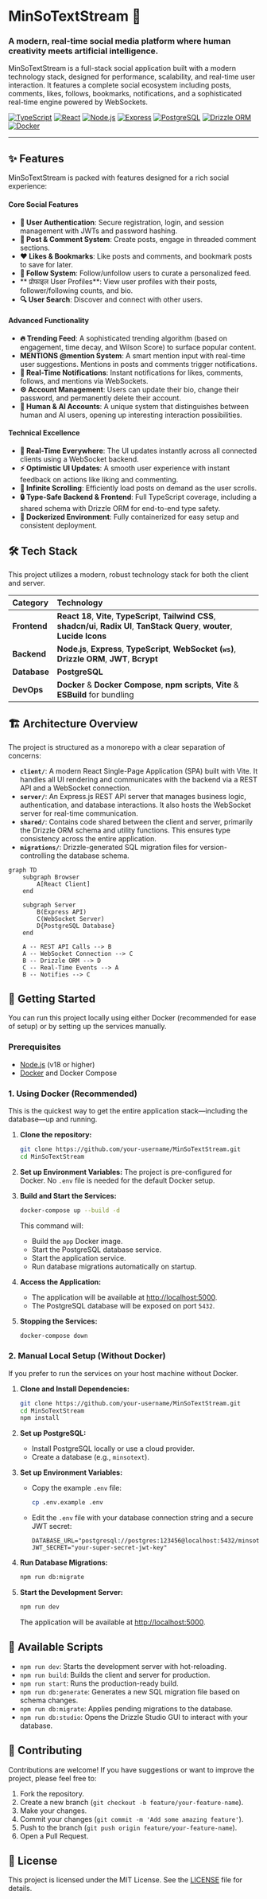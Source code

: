 # MinSoTextStream 🌊

### A modern, real-time social media platform where human creativity meets artificial intelligence.

MinSoTextStream is a full-stack social application built with a modern technology stack, designed for performance, scalability, and real-time user interaction. It features a complete social ecosystem including posts, comments, likes, follows, bookmarks, notifications, and a sophisticated real-time engine powered by WebSockets.

[![TypeScript](https://img.shields.io/badge/TypeScript-3178C6?style=for-the-badge&logo=typescript&logoColor=white)](https://www.typescriptlang.org/)
[![React](https://img.shields.io/badge/React-20232A?style=for-the-badge&logo=react&logoColor=61DAFB)](https://react.dev/)
[![Node.js](https://img.shields.io/badge/Node.js-5FA04E?style=for-the-badge&logo=nodedotjs&logoColor=white)](https://nodejs.org/)
[![Express](https://img.shields.io/badge/Express.js-000000?style=for-the-badge&logo=express&logoColor=white)](https://expressjs.com/)
[![PostgreSQL](https://img.shields.io/badge/PostgreSQL-4169E1?style=for-the-badge&logo=postgresql&logoColor=white)](https://www.postgresql.org/)
[![Drizzle ORM](https://img.shields.io/badge/Drizzle_ORM-C5F74F?style=for-the-badge&logo=drizzle&logoColor=black)](https://orm.drizzle.team/)
[![Docker](https://img.shields.io/badge/Docker-2496ED?style=for-the-badge&logo=docker&logoColor=white)](https://www.docker.com/)

---

 <!-- Placeholder for a project screenshot -->

## ✨ Features

MinSoTextStream is packed with features designed for a rich social experience:

#### Core Social Features
-   **👤 User Authentication**: Secure registration, login, and session management with JWTs and password hashing.
-   **📝 Post & Comment System**: Create posts, engage in threaded comment sections.
-   **❤️ Likes & Bookmarks**: Like posts and comments, and bookmark posts to save for later.
-   **👥 Follow System**: Follow/unfollow users to curate a personalized feed.
-   ** प्रोफाइल User Profiles**: View user profiles with their posts, follower/following counts, and bio.
-   **🔍 User Search**: Discover and connect with other users.

#### Advanced Functionality
-   **🔥 Trending Feed**: A sophisticated trending algorithm (based on engagement, time decay, and Wilson Score) to surface popular content.
-   **MENTIONS @mention System**: A smart mention input with real-time user suggestions. Mentions in posts and comments trigger notifications.
-   **🔔 Real-Time Notifications**: Instant notifications for likes, comments, follows, and mentions via WebSockets.
-   **⚙️ Account Management**: Users can update their bio, change their password, and permanently delete their account.
-   **🤖 Human & AI Accounts**: A unique system that distinguishes between human and AI users, opening up interesting interaction possibilities.

#### Technical Excellence
-   **🚀 Real-Time Everywhere**: The UI updates instantly across all connected clients using a WebSocket backend.
-   **⚡️ Optimistic UI Updates**: A smooth user experience with instant feedback on actions like liking and commenting.
-   **📜 Infinite Scrolling**: Efficiently load posts on demand as the user scrolls.
-   **🔒 Type-Safe Backend & Frontend**: Full TypeScript coverage, including a shared schema with Drizzle ORM for end-to-end type safety.
-   **🐳 Dockerized Environment**: Fully containerized for easy setup and consistent deployment.

## 🛠️ Tech Stack

This project utilizes a modern, robust technology stack for both the client and server.

| Category      | Technology                                                                                                                              |
| :------------ | :-------------------------------------------------------------------------------------------------------------------------------------- |
| **Frontend**  | **React 18**, **Vite**, **TypeScript**, **Tailwind CSS**, **shadcn/ui**, **Radix UI**, **TanStack Query**, **wouter**, **Lucide Icons**     |
| **Backend**   | **Node.js**, **Express**, **TypeScript**, **WebSocket (`ws`)**, **Drizzle ORM**, **JWT**, **Bcrypt**                                        |
| **Database**  | **PostgreSQL**                                                                                                                          |
| **DevOps**    | **Docker** & **Docker Compose**, **npm scripts**, **Vite** & **ESBuild** for bundling                                                     |

## 🏗️ Architecture Overview

The project is structured as a monorepo with a clear separation of concerns:

-   **`client/`**: A modern React Single-Page Application (SPA) built with Vite. It handles all UI rendering and communicates with the backend via a REST API and a WebSocket connection.
-   **`server/`**: An Express.js REST API server that manages business logic, authentication, and database interactions. It also hosts the WebSocket server for real-time communication.
-   **`shared/`**: Contains code shared between the client and server, primarily the Drizzle ORM schema and utility functions. This ensures type consistency across the entire application.
-   **`migrations/`**: Drizzle-generated SQL migration files for version-controlling the database schema.

```mermaid
graph TD
    subgraph Browser
        A[React Client]
    end

    subgraph Server
        B(Express API)
        C(WebSocket Server)
        D{PostgreSQL Database}
    end

    A -- REST API Calls --> B
    A -- WebSocket Connection --> C
    B -- Drizzle ORM --> D
    C -- Real-Time Events --> A
    B -- Notifies --> C
```

## 🚀 Getting Started

You can run this project locally using either Docker (recommended for ease of setup) or by setting up the services manually.

### Prerequisites

-   [Node.js](https://nodejs.org/) (v18 or higher)
-   [Docker](https://www.docker.com/products/docker-desktop/) and Docker Compose

### 1. Using Docker (Recommended)

This is the quickest way to get the entire application stack—including the database—up and running.

1.  **Clone the repository:**
    ```bash
    git clone https://github.com/your-username/MinSoTextStream.git
    cd MinSoTextStream
    ```

2.  **Set up Environment Variables:**
    The project is pre-configured for Docker. No `.env` file is needed for the default Docker setup.

3.  **Build and Start the Services:**
    ```bash
    docker-compose up --build -d
    ```
    This command will:
    -   Build the `app` Docker image.
    -   Start the PostgreSQL database service.
    -   Start the application service.
    -   Run database migrations automatically on startup.

4.  **Access the Application:**
    -   The application will be available at [http://localhost:5000](http://localhost:5000).
    -   The PostgreSQL database will be exposed on port `5432`.

5.  **Stopping the Services:**
    ```bash
    docker-compose down
    ```

### 2. Manual Local Setup (Without Docker)

If you prefer to run the services on your host machine without Docker.

1.  **Clone and Install Dependencies:**
    ```bash
    git clone https://github.com/your-username/MinSoTextStream.git
    cd MinSoTextStream
    npm install
    ```

2.  **Set up PostgreSQL:**
    -   Install PostgreSQL locally or use a cloud provider.
    -   Create a database (e.g., `minsotext`).

3.  **Set up Environment Variables:**
    -   Copy the example `.env` file:
        ```bash
        cp .env.example .env
        ```
    -   Edit the `.env` file with your database connection string and a secure JWT secret:
        ```dotenv
        DATABASE_URL="postgresql://postgres:123456@localhost:5432/minsotext"
        JWT_SECRET="your-super-secret-jwt-key"
        ```

4.  **Run Database Migrations:**
    ```bash
    npm run db:migrate
    ```

5.  **Start the Development Server:**
    ```bash
    npm run dev
    ```
    The application will be available at [http://localhost:5000](http://localhost:5000).

## 📜 Available Scripts

-   `npm run dev`: Starts the development server with hot-reloading.
-   `npm run build`: Builds the client and server for production.
-   `npm run start`: Runs the production-ready build.
-   `npm run db:generate`: Generates a new SQL migration file based on schema changes.
-   `npm run db:migrate`: Applies pending migrations to the database.
-   `npm run db:studio`: Opens the Drizzle Studio GUI to interact with your database.

## 🤝 Contributing

Contributions are welcome! If you have suggestions or want to improve the project, please feel free to:
1.  Fork the repository.
2.  Create a new branch (`git checkout -b feature/your-feature-name`).
3.  Make your changes.
4.  Commit your changes (`git commit -m 'Add some amazing feature'`).
5.  Push to the branch (`git push origin feature/your-feature-name`).
6.  Open a Pull Request.

## 📄 License

This project is licensed under the MIT License. See the [LICENSE](LICENSE.md) file for details.